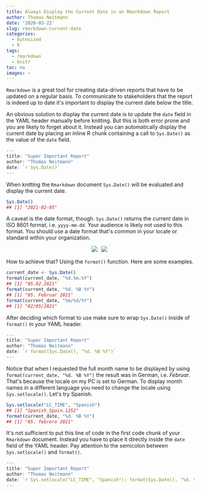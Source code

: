 ```yaml
---
title: Always Display the Current Date in an Rmarkdown Report
author: Thomas Neitmann
date: '2020-03-22'
slug: rmarkdown-current-date
categories:
  - bytesized
  - R
tags:
  - rmarkdown
  - knitr
toc: no
images: ~
---
```




`Rmarkdown` is a great tool for creating data-driven reports that have to be updated on a regular basis. To communicate to stakeholders that the report is indeed up to date it's important to display the current date below the title.

An obvious solution to display the current date is to update the `date` field in the YAML header manually before knitting. But this is both error prone and you are likely to forget about it. Instead you can automatically display the current date by placing an inline R chunk containing a call to `Sys.Date()` as the value of the `date` field.


```r
---
title: "Super Important Report"
author: "Thomas Neitmann"
date: `r Sys.Date()`
---
```

When knitting the `Rmarkdown` document `Sys.Date()` will be evaluated and display the current date.


```r
Sys.Date()
## [1] "2021-02-05"
```

A caveat is the date format, though. `Sys.Date()` returns the current date in ISO 8601 format, i.e. `yyyy-mm-dd`. Your audience is likely not used to this format. You should use a date format that's common in your locale or standard within your organization.

<div style="text-align: center;">
  <div style="display: inline-block; margin-right: 5px;">
    <a target="_blank"  href="https://www.amazon.com/gp/product/1138359335/ref=as_li_tl?ie=UTF8&camp=1789&creative=9325&creativeASIN=1138359335&linkCode=as2&tag=07075-20&linkId=f3a9aad7be50442e2fc3e943bbad565e"><img border="0" src="//ws-na.amazon-adsystem.com/widgets/q?_encoding=UTF8&MarketPlace=US&ASIN=1138359335&ServiceVersion=20070822&ID=AsinImage&WS=1&Format=_SL250_&tag=07075-20" ></a><img src="//ir-na.amazon-adsystem.com/e/ir?t=07075-20&l=am2&o=1&a=1138359335" width="1" height="1" border="0" alt="" style="border:none !important; margin:0px !important;" />
  </div>
  <div style="display: inline-block; margin-right: 5px;">
    <a target="_blank"  href="https://www.amazon.com/gp/product/0367563835/ref=as_li_tl?ie=UTF8&camp=1789&creative=9325&creativeASIN=0367563835&linkCode=as2&tag=07075-20&linkId=1859cbd3dcf8c1e0330f8a770f6cc7ac"><img border="0" src="//ws-na.amazon-adsystem.com/widgets/q?_encoding=UTF8&MarketPlace=US&ASIN=0367563835&ServiceVersion=20070822&ID=AsinImage&WS=1&Format=_SL250_&tag=07075-20" ></a><img src="//ir-na.amazon-adsystem.com/e/ir?t=07075-20&l=am2&o=1&a=0367563835" width="1" height="1" border="0" alt="" style="border:none !important; margin:0px !important;" />
  </div>
</div>

How to achieve that? Using the `format()` function. Here are some examples.


```r
current_date <- Sys.Date()
format(current_date, "%d.%m.%Y")
## [1] "05.02.2021"
format(current_date, "%d. %B %Y")
## [1] "05. Februar 2021"
format(current_date, "%m/%d/%Y")
## [1] "02/05/2021"
```

After deciding which format to use make sure to wrap `Sys.Date()` inside of `format()` in your YAML header.


```r
---
title: "Super Important Report"
author: "Thomas Neitmann"
date: `r format(Sys.Date(), "%d. %B %Y")`
---
```

Notice that when I requested the full month name to be displayed by using `format(current_date, "%d. %B %Y")` the result was in German, i.e. *Februar*. That's because the locale on my PC is set to German. To display month names in a different language you need to change the locale using `Sys.setlocale()`. Let's try Spanish.


```r
Sys.setlocale("LC_TIME", "Spanish")
## [1] "Spanish_Spain.1252"
format(current_date, "%d. %B %Y")
## [1] "05. febrero 2021"
```

It's not sufficient to put this line of code in the first code chunk of your `Rmarkdown` document. Instead you have to place it directly inside the `date` field of the YAML header. Pay attention to the semicolon between `Sys.setlocale()` and `format()`.


```r
---
title: "Super Important Report"
author: "Thomas Neitmann"
date: `r Sys.setlocale("LC_TIME", "Spanish"); format(Sys.Date(), "%d. %B %Y")`
---
```
